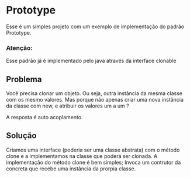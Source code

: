 # Prototype
Esse é um simples projeto com um exemplo de implementação do padrão Prototype. 

### Atenção:
Esse padrão já é implementado pelo java através da interface clonable

## Problema
Você precisa clonar um objeto. Ou seja, outra instância da mesma classe com os mesmo valores.
Mas porque não apenas criar uma nova instância da classe com new, e atribuir os valores um a um ?

A resposta é auto acoplamento. 


## Solução
Criamos uma interface (poderia ser uma classe abstrata) com o método clone e a implementamos na classe que poderá ser clonada.
A implementação do método clone é bem simples; Invoca um contrutor da concreta que recebe uma instância da prorpia classe. 



